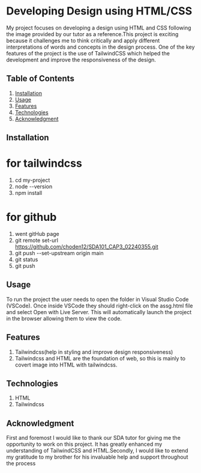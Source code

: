 # Developing Design using HTML/CSS

My project focuses on developing a design using HTML and CSS following the image provided by our tutor as a reference.This project is exciting because it challenges me to think critically and apply different interpretations of words and concepts in the design process. One of the key features of the project is the use of TailwindCSS which helped the development and improve the responsiveness of the design.

## Table of Contents

1. [Installation](#installation)
2. [Usage](#usage)
3. [Features](#features)
4. [Technologies](#technologies)
5. [Acknowledgment](#ackmowledgment)

## Installation
# for tailwindcss
1. cd my-project
2. node --version
3. npm install
# for github
1. went gitHub page
2. git remote set-url https://github.com/choden12/SDA101_CAP3_02240355.git
3. git push --set-upstream origin main
4. git status
5. git push

## Usage
To run the project the user needs to open the folder in Visual Studio Code (VSCode). Once inside VSCode they should right-click on the assg.html file and select Open with Live Server. This will automatically launch the project in the browser allowing them to view the code.

## Features
1. Tailwindcss(help in styling and improve design responsiveness)
2. Tailwindcss and HTML are the foundation of web, so this is mainly to covert image into HTML with tailwindcss.

## Technologies
1. HTML
2. Tailwindcss

## Acknowledgment
First and foremost I would like to thank our SDA tutor for giving me the opportunity to work on this project. It has greatly enhanced my understanding of TailwindCSS and HTML.Secondly, I would like to extend my gratitude to my brother for his invaluable help and support throughout the process


